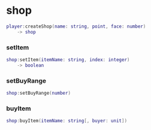 # shop
```lua
player:createShop(name: string, point, face: number)
    -> shop
```

### setItem
```lua
shop:setItem(itemName: string, index: integer)
    -> boolean
```

### setBuyRange
```lua
shop:setBuyRange(number)
```

### buyItem
```lua
shop:buyItem(itemName: string[, buyer: unit])
```
